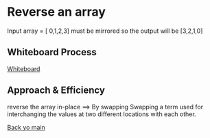 # Reverse an array 
Input array = [ 0,1,2,3] must be mirrored so the output will be [3,2,1,0]


## Whiteboard Process
[Whiteboard](Whiteboard_1.PNG)


## Approach & Efficiency
reverse the array in-place ==> By swapping
Swapping a term used for interchanging the values at two different locations with each other.

[Back yo main](/README.md)